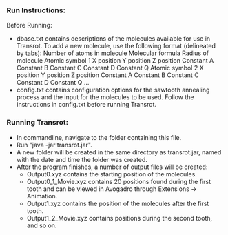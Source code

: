 ### Run Instructions:
Before Running:
- dbase.txt contains descriptions of the molecules available for use in Transrot. To add a new molecule, use the following format (delineated by tabs):
    Number of atoms in molecule
    Molecular formula 	Radius of molecule
    Atomic symbol 1	X position	Y position	Z position	Constant A	Constant B	Constant C	Constant D	Constant Q
    Atomic symbol 2	X position	Y position	Z position	Constant A	Constant B	Constant C	Constant D	Constant Q
    ...
- config.txt contains configuration options for the sawtooth annealing process and the input for the molecules to be used. Follow the instructions in config.txt before running Transrot.

### Running Transrot:
- In commandline, navigate to the folder containing this file.
- Run "java -jar transrot.jar".
- A new folder will be created in the same directory as transrot.jar, named with the date and time the folder was created.
- After the program finishes, a number of output files will be created:
    - Output0.xyz contains the starting position of the molecules.
    - Output0_1_Movie.xyz contains 20 positions found during the first tooth and can be viewed in Avogadro through Extensions -> Animation.
    - Output1.xyz contains the position of the molecules after the first tooth.
    - Output1_2_Movie.xyz contains positions during the second tooth, and so on.
